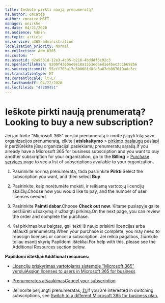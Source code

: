 ```yaml
---
title: Ieškote pirkti naują prenumeratą?
ms.author: cmcatee
author: cmcatee-MSFT
manager: mnirkhe
ms.date: 04/21/2020
ms.audience: Admin
ms.topic: article
ms.service: o365-administration
localization_priority: Normal
ms.collection: Adm_O365
ms.custom: ''
ms.assetid: d2a9331d-12e3-4c35-b216-4bdddf6c92c3
ms.openlocfilehash: 9200f436bae0e10a15b3edeed1e4bec3c1b698b6
ms.sourcegitcommit: 55eff703a17e500681d8fa6a87eb067019ade3cc
ms.translationtype: MT
ms.contentlocale: lt-LT
ms.lasthandoff: 04/22/2020
ms.locfileid: "43709451"
---
```

# <a name="looking-to-buy-a-new-subscription"></a><span data-ttu-id="2df36-102">Ieškote pirkti naują prenumeratą?</span><span class="sxs-lookup"><span data-stu-id="2df36-102">Looking to buy a new subscription?</span></span>

<span data-ttu-id="2df36-103">Jei jau turite "Microsoft 365" verslui prenumeratą ir norite įsigyti kitą savo organizacijos prenumeratą, eikite į **atsiskaitymo** \> [pirkimo paslaugų](https://go.microsoft.com/fwlink/p/?linkid=868433) puslapį ir peržiūrėkite jūsų organizacijai pasiekiamų prenumeratų sąrašą.</span><span class="sxs-lookup"><span data-stu-id="2df36-103">If you already have a Microsoft 365 for business subscription and you want to buy another subscription for your organization, go to the **Billing** \> [Purchase services](https://go.microsoft.com/fwlink/p/?linkid=868433) page to see a list of subscriptions available to your organization.</span></span>
 
1. <span data-ttu-id="2df36-104">Pasirinkite norimą prenumeratą, tada pasirinkite **Pirkti**.</span><span class="sxs-lookup"><span data-stu-id="2df36-104">Select the subscription you want, and then select **Buy**.</span></span>

2. <span data-ttu-id="2df36-105">Pasirinkite, kaip norėtumėte mokėti, ir reikiamą vartotojų licencijų skaičių.</span><span class="sxs-lookup"><span data-stu-id="2df36-105">Choose how you would like to pay, and the number of user licenses needed.</span></span>

3. <span data-ttu-id="2df36-106">Pasirinkite **Paimti dabar**.</span><span class="sxs-lookup"><span data-stu-id="2df36-106">Choose **Check out now**.</span></span> <span data-ttu-id="2df36-107">Kitame puslapyje galite peržiūrėti užsakymą ir užbaigti pirkimą.</span><span class="sxs-lookup"><span data-stu-id="2df36-107">On the next page, you can review the order and complete the purchase.</span></span>

4. <span data-ttu-id="2df36-108">Kai pirkimas bus baigtas, gali tekti iš naujo priskirti licencijas arba atšaukti prenumeratą.</span><span class="sxs-lookup"><span data-stu-id="2df36-108">When your purchase is complete, you may need to reassign licenses or cancel a subscription.</span></span> <span data-ttu-id="2df36-109">Jei reikia pagalbos, žiūrėkite toliau esantį skyrių Papildomi ištekliai.</span><span class="sxs-lookup"><span data-stu-id="2df36-109">For help with this, please see the Additional Resources section below.</span></span>

 <span data-ttu-id="2df36-110">**Papildomi ištekliai:**</span><span class="sxs-lookup"><span data-stu-id="2df36-110">**Additional resources:**</span></span>
  
- [<span data-ttu-id="2df36-111">Licencijų priskyrimas vartotojams sistemoje "Microsoft 365" verslui</span><span class="sxs-lookup"><span data-stu-id="2df36-111">Assign licenses to users in Microsoft 365 for business</span></span>](https://docs.microsoft.com/office365/admin/subscriptions-and-billing/assign-licenses-to-users)
    
- [<span data-ttu-id="2df36-112">Prenumeratos atšaukimas</span><span class="sxs-lookup"><span data-stu-id="2df36-112">Cancel your subscription</span></span>](https://docs.microsoft.com/office365/admin/subscriptions-and-billing/cancel-your-subscription)
    
- <span data-ttu-id="2df36-113">Jei norite perjungti prenumeratas, [žr.](https://docs.microsoft.com/office365/admin/subscriptions-and-billing/switch-to-a-different-plan)</span><span class="sxs-lookup"><span data-stu-id="2df36-113">If you are interested in switching subscriptions, see [Switch to a different Microsoft 365 for business plan.](https://docs.microsoft.com/office365/admin/subscriptions-and-billing/switch-to-a-different-plan)</span></span>